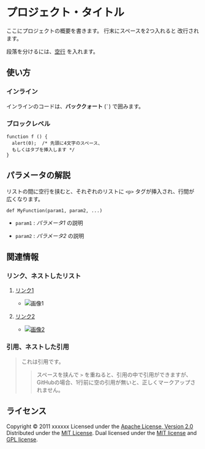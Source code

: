 プロジェクト・タイトル
======================
ここにプロジェクトの概要を書きます。
行末にスペースを2つ入れると
改行されます。

段落を分けるには、[空行](http://example.com/) を入れます。

使い方
------
### インライン ###
インラインのコードは、**バッククォート** (`` ` ``) で囲みます。

### ブロックレベル ###
    function f () {
      alert(0);  /* 先頭に4文字のスペース、
      もしくはタブを挿入します */
    }

パラメータの解説
----------------
リストの間に空行を挟むと、それぞれのリストに `<p>` タグが挿入され、行間が
広くなります。

	def MyFunction(param1, param2, ...)

+   `param1` :
    _パラメータ1_ の説明

+   `param2` :
    _パラメータ2_ の説明

関連情報
--------
### リンク、ネストしたリスト
1. [リンク1](http://example.com/ "リンクのタイトル")
   * ![画像1](http://github.com/unicorn.png "画像のタイトル")
2. [リンク2][link]
   - [![画像2][image]](https://github.com/)
   
   [link]: http://example.com/ "インデックス型のリンク"
   [image]: http://github.com/github.png "インデックス型の画像"

### 引用、ネストした引用
> これは引用です。
>
> > スペースを挟んで `>` を重ねると、引用の中で引用ができますが、
> > GitHubの場合、1行前に空の引用が無いと、正しくマークアップされません。

ライセンス
----------
Copyright &copy; 2011 xxxxxx
Licensed under the [Apache License, Version 2.0][Apache]
Distributed under the [MIT License][mit].
Dual licensed under the [MIT license][MIT] and [GPL license][GPL].

[Apache]: http://www.apache.org/licenses/LICENSE-2.0
[MIT]: http://www.opensource.org/licenses/mit-license.php
[GPL]: http://www.gnu.org/licenses/gpl.html
